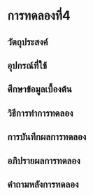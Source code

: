 # การทดลองที่4 

## วัตถุประสงค์

## อุปกรณ์ที่ใช้

## ศึกษาข้อมูลเบื้องต้น

## วิธีการทำการทดลอง

## การบันทึกผลการทดลอง

## อภิปรายผลการทดลอง

## คำถามหลังการทดลอง
